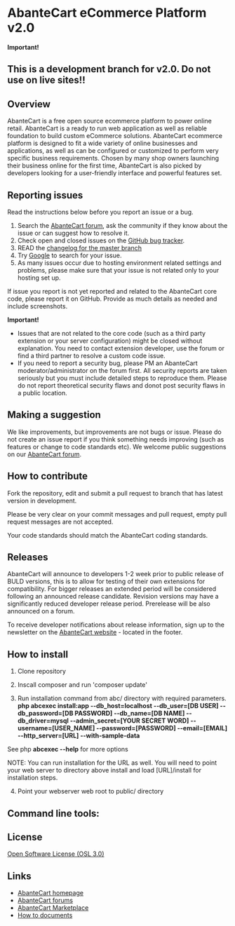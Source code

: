 
# AbanteCart eCommerce Platform v2.0

**Important!**
## This is a development branch for v2.0. Do not use on live sites!!

## Overview

AbanteCart is a free open source ecommerce platform to power online retail. AbanteCart is a ready to run web application as well as reliable foundation to build custom eCommerce solutions. 
AbanteCart ecommerce platform is designed to fit a wide variety of online businesses and applications, as well as can be configured or customized to perform very specific business requirements. Chosen by many shop owners launching their business online for the first time, AbanteCart is also picked by developers looking for a user-friendly interface and powerful features set. 

## Reporting issues

Read the instructions below before you report an issue or a bug.

 1. Search the [AbanteCart forum](http://forum.abantecart.com), ask the community if they know about the issue or can suggest how to resolve it.
 2. Check open and closed issues on the [GitHub bug tracker](https://github.com/abantecart/abantecart-src/issues).
 3. READ the [changelog for the master branch](https://github.com/abantecart/abantecart-src/blob/master/release_notes.txt)
 4. Try [Google](http://www.google.com) to search for your issue.
 5. As many issues occur due to hosting environment related settings and problems, please make sure that your issue is not related only  to your hosting set up. 

If issue you report is not yet reported and related to the AbanteCart core code, please report it on GitHub. Provide as much details as needed and include screenshots.

**Important!**
- Issues that are not related to the core code (such as a third party extension or your server configuration) might be closed without explanation. You need to contact extension developer, use the forum or find a third partner to resolve a custom code issue.
- If you need to report a security bug, please PM an AbanteCart moderator/administrator on the forum first. All security reports are taken seriously but you must include detailed steps to reproduce them. Please do not report theoretical security flaws and donot post security flaws in a public location.

## Making a suggestion

We like improvements, but improvements are not bugs or issue. Please do not create an issue report if you think something needs improving (such as features or change to code standards etc).
We welcome public suggestions on our [AbanteCart forum](http://forum.abantecart.com).

## How to contribute

Fork the repository, edit and submit a pull request to branch that has latest version in development.

Please be very clear on your commit messages and pull request, empty pull request messages are not accepted.

Your code standards should match the AbanteCart coding standards. 

## Releases

AbanteCart will announce to developers 1-2 week prior to public release of BULD versions, this is to allow for testing of their own extensions for compatibility. For bigger releases an extended period will be considered following an announced release candidate. Revision versions may have a significantly reduced developer release period.
Prerelease will be also announced on a forum.

To receive developer notifications about release information, sign up to the newsletter on the [AbanteCart website](http://www.AbanteCart.com) - located in the footer. 

## How to install
1. Clone repository 

2. Inscall composer and run 'composer update'

3. Run installation command from abc/ directory with required parameters. 
**php abcexec install:app --db_host=localhost --db_user=[DB USER] --db_password=[DB PASSWORD] --db_name=[DB NAME] --db_driver=mysql --admin_secret=[YOUR SECRET WORD] --username=[USER_NAME] --password=[PASSWORD] --email=[EMAIL] --http_server=[URL] --with-sample-data**

See php **abcexec --help** for more options

NOTE: You can run installation for the URL as well. You will need to point your web server to directory above install and load [URL]/install for installation steps.

4. Point your webserver web root to public/ directory  


## Command line tools:


## License

[Open Software License (OSL 3.0)](https://github.com/abantecart/abantecart-src/blob/master/LICENSE.txt)

## Links

- [AbanteCart homepage](http://www.abantecart.com/)
- [AbanteCart forums](http://forum.abantecart.com/)
- [AbanteCart Marketplace](http://marketplace.abantecart.com/)
- [How to documents](http://docs.abantecart.com/)
